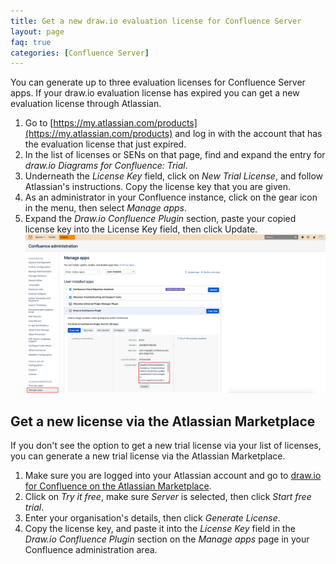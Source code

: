 ```yaml
---
title: Get a new draw.io evaluation license for Confluence Server
layout: page
faq: true
categories: [Confluence Server]
---
```


You can generate up to three evaluation licenses for Confluence Server apps. If your draw.io evaluation license has expired you can get a new evaluation license through Atlassian.

1. Go to [https://my.atlassian.com/products](https://my.atlassian.com/products) and log in with the account that has the evaluation license that just expired.
2. In the list of licenses or SENs on that page, find and expand the entry for _draw.io Diagrams for Confluence: Trial_.
3. Underneath the _License Key_ field, click on _New Trial License_, and follow Atlassian's instructions. Copy the license key that you are given.
4. As an administrator in your Confluence instance, click on the gear icon in the menu, then select _Manage apps_.
5. Expand the _Draw.io Confluence Plugin_ section, paste your copied license key into the License Key field, then click Update.
<br /><img src="/assets/img/blog/update-license-drawio-confluence-server.png" style="max-width:100%;height:auto;" alt="Update the draw.io license in Confluence Server">

## Get a new license via the Atlassian Marketplace

If you don't see the option to get a new trial license via your list of licenses, you can generate a new trial license via the Atlassian Marketplace.

1. Make sure you are logged into your Atlassian account and go to [draw.io for Confluence on the Atlassian Marketplace](https://marketplace.atlassian.com/apps/1210933/draw-io-diagrams-for-confluence?hosting=server&tab=overview).
2. Click on _Try it free_, make sure _Server_ is selected, then click _Start free trial_.
3. Enter your organisation's details, then click _Generate License_.
4. Copy the license key, and paste it into the _License Key_ field in the _Draw.io Confluence Plugin_ section on the _Manage apps_ page in your Confluence administration area.
